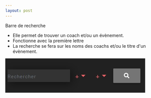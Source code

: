 ```yaml
---
layout: post
---
```


Barre de recherche

- Elle permet de trouver un coach et/ou un évènement.
- Fonctionne avec la première lettre
- La recherche se fera sur les noms des coachs et/ou le titre d'un évènement.

![Search](../images/searchBar.jpg)